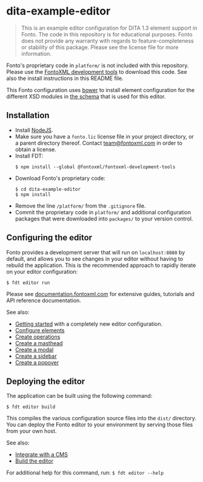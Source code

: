 # dita-example-editor

> This is an example editor configuration for DITA 1.3 element support in Fonto. The code in this repository is for
  educational purposes. Fonto does not provide any warranty with regards to feature-completeness or stability of this
  package. Please see the license file for more information.

Fonto's proprietary code in `platform/` is not included with this repository. Please use the [FontoXML
development tools](https://www.npmjs.com/package/@fontoxml/fontoxml-development-tools) to download this code. See also
the install instructions in this README file.

This Fonto configuration uses [bower](https://bower.io) to install element configuration for the different XSD modules
in [the schema](https://github.com/fontoxml/dita-example-schema-bundle) that is used for this editor.


## Installation

- Install [NodeJS](https://nodejs.org).
- Make sure you have a `fonto.lic` license file in your project directory, or a parent directory thereof. Contact
  [team@fontoxml.com](team@fontoxml.com) in order to obtain a license.
- Install FDT:
  ```
  $ npm install --global @fontoxml/fontoxml-development-tools
  ```
- Download Fonto's proprietary code:
  ```
  $ cd dita-example-editor
  $ npm install
  ```
- Remove the line `/platform/` from the `.gitignore` file.
- Commit the proprietary code in `platform/` and additional configuration packages that were downloaded into `packages/`
  to your version control.


## Configuring the editor

Fonto provides a development server that will run on `localhost:8080` by default, and allows you to see changes in your
editor without having to rebuild the application. This is the recommended approach to rapidly iterate on your editor
configuration:

```
$ fdt editor run
```

Please see [documentation.fontoxml.com](https://documentation.fontoxml.com/) for extensive guides, tutorials and API
reference documentation.

See also:
- [Getting started](https://documentation.fontoxml.com/latest/getting-started-150f2719f456) with a completely
  new editor configuration.
- [Configure elements](https://documentation.fontoxml.com/latest/configure-elements-3ac02ec0c6c2)
- [Create operations](https://documentation.fontoxml.com/latest/create-operations-e21e00935929)
- [Create a masthead](https://documentation.fontoxml.com/latest/changing-the-masthead-76dec04281f6)
- [Create a modal](https://documentation.fontoxml.com/latest/create-a-modal-0ada3f0660ff)
- [Create a sidebar](https://documentation.fontoxml.com/latest/create-a-sidebar-f95a8dcab193)
- [Create a popover](https://documentation.fontoxml.com/latest/create-a-popover-fcd4f52edfbc)


## Deploying the editor

The application can be built using the following command:

```
$ fdt editor build
```

This compiles the various configuration source files into the `dist/` directory. You can deploy the Fonto editor to your
environment by serving those files from your own host.

See also:

- [Integrate with a CMS](https://documentation.fontoxml.com/latest/integrate-with-a-cms-c214d09ddcaa)
- [Build the editor](https://documentation.fontoxml.com/latest/build-the-editor-8a34176f9ce3)

For additional help for this command, run: `$ fdt editor --help`
